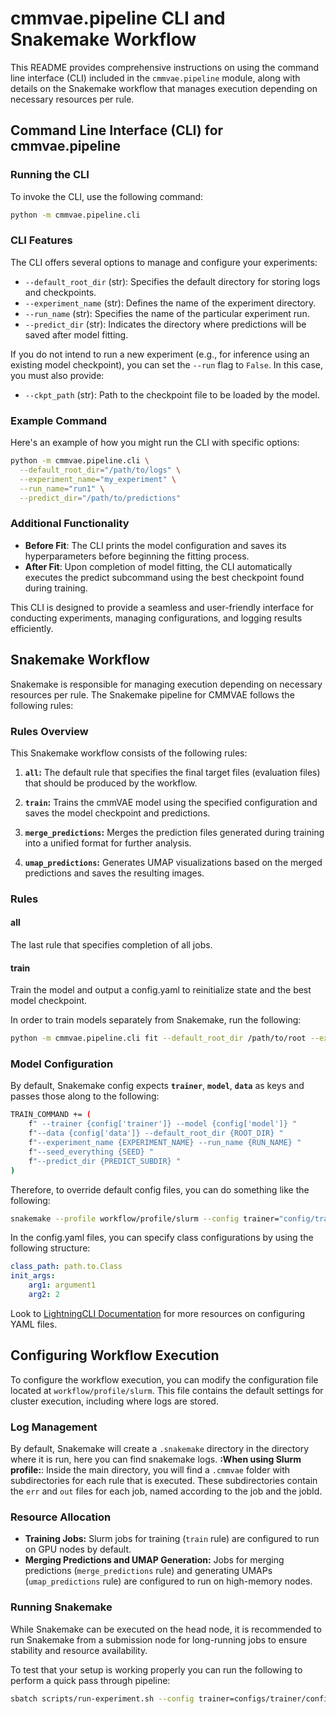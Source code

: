 
# cmmvae.pipeline CLI and Snakemake Workflow

This README provides comprehensive instructions on using the command line interface (CLI) included in the `cmmvae.pipeline` module, along with details on the Snakemake workflow that manages execution depending on necessary resources per rule.

## Command Line Interface (CLI) for cmmvae.pipeline

### Running the CLI

To invoke the CLI, use the following command:

```bash
python -m cmmvae.pipeline.cli
```

### CLI Features

The CLI offers several options to manage and configure your experiments:

- `--default_root_dir` (str): Specifies the default directory for storing logs and checkpoints.
- `--experiment_name` (str): Defines the name of the experiment directory.
- `--run_name` (str): Specifies the name of the particular experiment run.
- `--predict_dir` (str): Indicates the directory where predictions will be saved after model fitting.

If you do not intend to run a new experiment (e.g., for inference using an existing model checkpoint), you can set the `--run` flag to `False`. In this case, you must also provide:

- `--ckpt_path` (str): Path to the checkpoint file to be loaded by the model.

### Example Command

Here's an example of how you might run the CLI with specific options:

```bash
python -m cmmvae.pipeline.cli \
  --default_root_dir="/path/to/logs" \
  --experiment_name="my_experiment" \
  --run_name="run1" \
  --predict_dir="/path/to/predictions"
```

### Additional Functionality

- **Before Fit**: The CLI prints the model configuration and saves its hyperparameters before beginning the fitting process.
- **After Fit**: Upon completion of model fitting, the CLI automatically executes the predict subcommand using the best checkpoint found during training.

This CLI is designed to provide a seamless and user-friendly interface for conducting experiments, managing configurations, and logging results efficiently.

## Snakemake Workflow

Snakemake is responsible for managing execution depending on necessary resources per rule. The Snakemake pipeline for CMMVAE follows the following rules:

### Rules Overview

This Snakemake workflow consists of the following rules:

1. **`all`:** The default rule that specifies the final target files (evaluation files) that should be produced by the workflow.

2. **`train`:** Trains the cmmVAE model using the specified configuration and saves the model checkpoint and predictions.

3. **`merge_predictions`:** Merges the prediction files generated during training into a unified format for further analysis.

4. **`umap_predictions`:** Generates UMAP visualizations based on the merged predictions and saves the resulting images.

### Rules

#### all
The last rule that specifies completion of all jobs.

#### train
Train the model and output a config.yaml to reinitialize state and the best model checkpoint.

In order to train models separately from Snakemake, run the following:

```bash
python -m cmmvae.pipeline.cli fit --default_root_dir /path/to/root --experiment_name experiment_name --run_name run_name ...
```

### Model Configuration

By default, Snakemake config expects **`trainer`**, **`model`**, **`data`** as keys and passes those along to the following:

```bash
TRAIN_COMMAND += (
    f" --trainer {config['trainer']} --model {config['model']} "
    f"--data {config['data']} --default_root_dir {ROOT_DIR} "
    f"--experiment_name {EXPERIMENT_NAME} --run_name {RUN_NAME} "
    f"--seed_everything {SEED} "
    f"--predict_dir {PREDICT_SUBDIR} "
)
```

Therefore, to override default config files, you can do something like the following:

```bash
snakemake --profile workflow/profile/slurm --config trainer="config/trainer/config.yaml --trainer.max_epochs 1"
```

In the config.yaml files, you can specify class configurations by using the following structure:

```yaml
class_path: path.to.Class
init_args:
    arg1: argument1
    arg2: 2
```

Look to [LightningCLI Documentation](https://lightning.ai/docs/pytorch/stable/cli/lightning_cli_advanced.html) for more resources on configuring YAML files.

## Configuring Workflow Execution

To configure the workflow execution, you can modify the configuration file located at `workflow/profile/slurm`. This file contains the default settings for cluster execution, including where logs are stored.

### Log Management

By default, Snakemake will create a `.snakemake` directory in the directory where it is run, here you can find snakemake logs. **:When using Slurm profile:**: Inside the main directory, you will find a `.cmmvae` folder with subdirectories for each rule that is executed. These subdirectories contain the `err` and `out` files for each job, named according to the job and the jobId.

### Resource Allocation

- **Training Jobs:** Slurm jobs for training (`train` rule) are configured to run on GPU nodes by default.
- **Merging Predictions and UMAP Generation:** Jobs for merging predictions (`merge_predictions` rule) and generating UMAPs (`umap_predictions` rule) are configured to run on high-memory nodes.

### Running Snakemake

While Snakemake can be executed on the head node, it is recommended to run Snakemake from a submission node for long-running jobs to ensure stability and resource availability.

To test that your setup is working properly you can run the following to perform a quick pass through pipeline:
```bash
sbatch scripts/run-experiment.sh --config trainer=configs/trainer/config.test.yaml experiment_name=testing run_name=quick_test
```